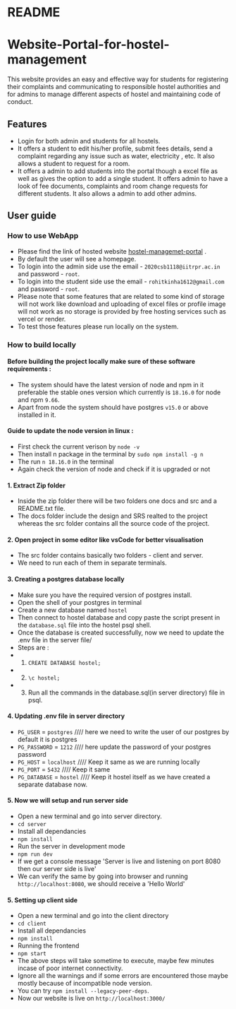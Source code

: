 # README
# Website-Portal-for-hostel-management

This website provides an easy and effective way for students for registering their complaints and communicating to responsible hostel authorities and for admins to manage different aspects of hostel and maintaining code of conduct.

## Features 
* Login for both admin and students for all hostels.
* It offers a student to edit his/her profile, submit fees details, send a complaint regarding any issue such as water, electricity , etc. It also allows a student to request for a room.
* It offers a admin to add students into the portal though a excel file as well as gives the option to add a single student. It offers admin to have a look of fee documents, complaints and room change requests for different students. It also allows a admin to add other admins.

## User guide 

### How to use WebApp 
* Please find the link of hosted website [hostel-managemet-portal](https://hostel-management-portal.vercel.app/) .
* By default the user will see a homepage.
* To login into the admin side use the email - `2020csb1118@iitrpr.ac.in` and password - `root`.
* To login into the student side use the email - `rohitkinha1612@gmail.com` and password - `root`.
* Please note that some features that are related to some kind of storage will not work like download and uploading of excel files or profile image will not work as no storage is provided by free hosting services such as vercel or render.
* To test those features please run locally on the system. 

### How to build locally

#### Before building the project locally make sure of these software requirements : 
* The system should have the latest version of node and npm in it preferable the stable ones version which currently is `18.16.0` for node and npm `9.66`.
* Apart from node the system should have postgres `v15.0` or above installed in it.
 
#### Guide to update the node version in linux :
* First check the current verison by `node -v`
* Then install n package in the terminal by `sudo npm install -g n`
* The run `n 18.16.0` in the terminal
* Again check the version of node and check if it is upgraded or not

#### 1. Extract Zip folder

* Inside the zip folder there will be two folders one docs and src and a README.txt file.
* The docs folder include the design and SRS realted to the project whereas the src folder contains all the source code of the project.

#### 2. Open project in some editor like vsCode for better visualisation

* The src folder contains basically two folders - client and server.
* We need to run each of them in separate terminals.

#### 3. Creating a postgres database locally
* Make sure you have the required version of postgres install.
* Open the shell of your postgres in terminal
* Create a new database named `hostel`
* Then connect to hostel database and copy paste the script present in the `database.sql` file into the hostel psql shell.
* Once the database is created successfully, now we need to update the .env file in the server file/
* Steps are :
* 1. `CREATE DATABASE hostel;`
* 2. `\c hostel;`
* 3. Run all the commands in the database.sql(in server directory) file in psql.

#### 4. Updating .env file in server directory
* `PG_USER` = `postgres`         ////  here we need to write the user of our postgres by default it is postgres
* `PG_PASSWORD` = `1212`         ////  here update the password of your postgres password
* `PG_HOST` = `localhost`        ////  Keep it same as we are running locally   
* `PG_PORT` = `5432`             ////  Keep it same 
* `PG_DATABASE` = `hostel`       ////  Keep it hostel itself as we have created a separate database now.

#### 5. Now we will setup and run server side 
* Open a new terminal and go into server directory.
* `cd server`
* Install all dependancies 
* `npm install`
* Run the server in development mode
* `npm run dev`
* If we get a console message 'Server is live and listening on port 8080 then our server side is live'
* We can verify the same by going into browser and running `http://localhost:8080`, we should receive a 'Hello World'

#### 5. Setting up client side
* Open a new terminal and go into the client directory
* `cd client`
* Install all dependancies 
* `npm install`
* Running the frontend
* `npm start `
* The above steps will take sometime to execute, maybe few minutes incase of poor internet connectivity.
* Ignore all the warnings and if some errors are encountered those maybe mostly because of incompatible node version.
* You can try `npm install --legacy-peer-deps`.
* Now our website is live on `http://localhost:3000/`
